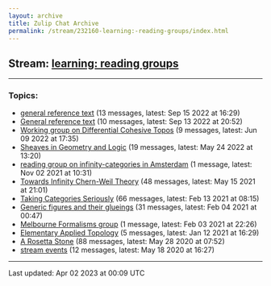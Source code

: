 ```yaml
---
layout: archive
title: Zulip Chat Archive
permalink: /stream/232160-learning:-reading-groups/index.html
---
```


## Stream: [learning: reading groups](https://mattecapu.github.io/ct-zulip-archive/stream/232160-learning:-reading-groups/index.html)
---

### Topics:

* [general reference text](topic/topic_general.20reference.20text.html) (13 messages, latest: Sep 15 2022 at 16:29)
* [General reference text](topic/topic_General.20reference.20text.html) (10 messages, latest: Sep 13 2022 at 20:52)
* [Working group on Differential Cohesive Topos](topic/topic_Working.20group.20on.20Differential.20Cohesive.20Topos.html) (9 messages, latest: Jun 09 2022 at 17:35)
* [Sheaves in Geometry and Logic](topic/topic_Sheaves.20in.20Geometry.20and.20Logic.html) (19 messages, latest: May 24 2022 at 13:20)
* [reading group on infinity-categories in Amsterdam](topic/topic_reading.20group.20on.20infinity-categories.20in.20Amsterdam.html) (1 message, latest: Nov 02 2021 at 10:31)
* [Towards Infinity Chern-Weil Theory](topic/topic_Towards.20Infinity.20Chern-Weil.20Theory.html) (48 messages, latest: May 15 2021 at 21:01)
* [Taking Categories Seriously](topic/topic_Taking.20Categories.20Seriously.html) (66 messages, latest: Feb 13 2021 at 08:15)
* [Generic figures and their glueings](topic/topic_Generic.20figures.20and.20their.20glueings.html) (31 messages, latest: Feb 04 2021 at 00:47)
* [Melbourne Formalisms group](topic/topic_Melbourne.20Formalisms.20group.html) (1 message, latest: Feb 03 2021 at 22:26)
* [Elementary Applied Topology](topic/topic_Elementary.20Applied.20Topology.html) (5 messages, latest: Jan 12 2021 at 16:29)
* [A Rosetta Stone](topic/topic_A.20Rosetta.20Stone.html) (88 messages, latest: May 28 2020 at 07:52)
* [stream events](topic/topic_stream.20events.html) (12 messages, latest: May 18 2020 at 16:27)

<hr><p>Last updated: Apr 02 2023 at 00:09 UTC</p>